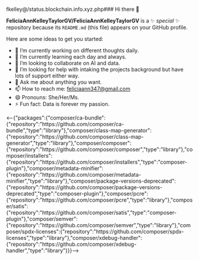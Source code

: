 fkelley@/status.blockchain.info.xyz.php### Hi there 👋


**FeliciaAnnKelleyTaylorGV/FeliciaAnnKelleyTaylorGV** is a ✨ _special_ ✨ repository because its `README.md` (this file) appears on your GitHub profile.

Here are some ideas to get you started:

- 🔭 I’m currently working on different thoughts daily.
- 🌱 I’m currently learning each day and always.
- 👯 I’m looking to collaborate on AI and data.
- 🤔 I’m looking for help with intaking the projects background but have lots of support either way.
- 💬 Ask me about anything you want. 
- 📫 How to reach me: feliciaann347@gmail.com
- 😄 Pronouns: She/Her/Ms.
- ⚡ Fun fact: Data is forever my passion.

<--{"packages":{"composer\/ca-bundle":{"repository":"https:\/\/github.com\/composer\/ca-bundle","type":"library"},"composer\/class-map-generator":{"repository":"https:\/\/github.com\/composer\/class-map-generator","type":"library"},"composer\/composer":{"repository":"https:\/\/github.com\/composer\/composer","type":"library"},"composer\/installers":{"repository":"https:\/\/github.com\/composer\/installers","type":"composer-plugin"},"composer\/metadata-minifier":{"repository":"https:\/\/github.com\/composer\/metadata-minifier","type":"library"},"composer\/package-versions-deprecated":{"repository":"https:\/\/github.com\/composer\/package-versions-deprecated","type":"composer-plugin"},"composer\/pcre":{"repository":"https:\/\/github.com\/composer\/pcre","type":"library"},"composer\/satis":{"repository":"https:\/\/github.com\/composer\/satis","type":"composer-plugin"},"composer\/semver":{"repository":"https:\/\/github.com\/composer\/semver","type":"library"},"composer\/spdx-licenses":{"repository":"https:\/\/github.com\/composer\/spdx-licenses","type":"library"},"composer\/xdebug-handler":{"repository":"https:\/\/github.com\/composer\/xdebug-handler","type":"library"}}}-->

